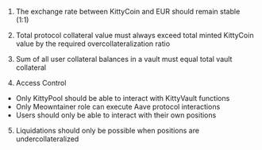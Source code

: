 1. The exchange rate between KittyCoin and EUR should remain stable (1:1)

2. Total protocol collateral value must always exceed total minted KittyCoin value by the required overcollateralization ratio

3. Sum of all user collateral balances in a vault must equal total vault collateral

4. Access Control

- Only KittyPool should be able to interact with KittyVault functions
- Only Meowntainer role can execute Aave protocol interactions
- Users should only be able to interact with their own positions

5. Liquidations should only be possible when positions are undercollateralized
